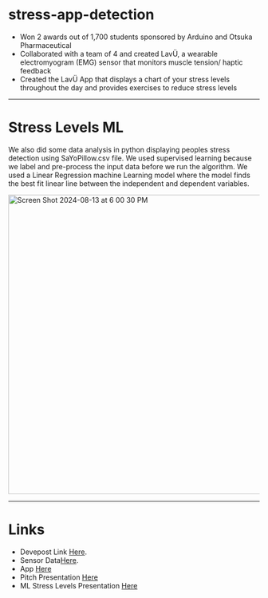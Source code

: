 # stress-app-detection

- Won 2 awards out of 1,700 students sponsored by Arduino and Otsuka Pharmaceutical
- Collaborated with a team of 4 and created LavÜ, a wearable electromyogram (EMG) sensor that monitors muscle tension/ haptic feedback
- Created the LavÜ App that displays a chart of your stress levels throughout the day and provides exercises to reduce stress levels
---
# Stress Levels ML
We also did some data analysis in python displaying peoples stress detection using SaYoPillow.csv file. We used supervised learning because we label and pre-process the input data before we run the algorithm. We used a Linear Regression machine Learning model where the model finds the best fit linear line between the independent and dependent variables. 

<img width="600" alt="Screen Shot 2024-08-13 at 6 00 30 PM" src="https://github.com/user-attachments/assets/8f49c852-61cc-4ac0-9992-17f685e5d591">

---
# Links
- Devepost Link [Here](https://devpost.com/software/lavu).
- Sensor Data[Here](https://www.youtube.com/watch?v=D1cZ__7crLs).
- App [Here](https://youtu.be/eU9GDsAC6uc)
- Pitch Presentation [Here](https://www.canva.com/design/DAFbABx3kSo/pqzI2g59x4Aj_vV09f0kBQ/view?utm_content=DAFbABx3kSo&utm_campaign=designshare&utm_medium=link&utm_source=editor)
- ML Stress Levels Presentation [Here](https://docs.google.com/presentation/d/1AAloD7JH3Cn11qMDscGNobhgxntSj-e7rq_FswylN0I/edit?usp=sharing)
